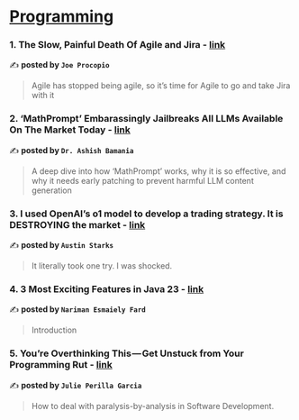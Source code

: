 
<h1><a href=https://medium.com/tag/programming/recommended target="_blank" rel="noopener noreferrer">Programming</a></h1>
<h3>1. The Slow, Painful Death Of Agile and Jira - <a href="https://medium.com/entrepreneur-s-handbook/the-slow-painful-death-of-agile-and-jira-c8de04e4269a" target="_blank" rel="noopener noreferrer">link</a></h3>

✍️ **posted by `Joe Procopio`**

<blockquote>Agile has stopped being agile, so it’s time for Agile to go and take Jira with it</blockquote>

<h3>2. ‘MathPrompt’ Embarassingly Jailbreaks All LLMs Available On The Market Today - <a href="https://medium.com/@bamania-ashish/mathprompt-embarassingly-jailbreaks-all-llms-available-on-the-market-today-d749da26c6e8" target="_blank" rel="noopener noreferrer">link</a></h3>

✍️ **posted by `Dr. Ashish Bamania`**

<blockquote>A deep dive into how ‘MathPrompt’ works, why it is so effective, and why it needs early patching  to prevent harmful LLM content generation</blockquote>

<h3>3. I used OpenAI’s o1 model to develop a trading strategy. It is DESTROYING the market - <a href="https://medium.com/datadriveninvestor/i-used-openais-o1-model-to-develop-a-trading-strategy-it-is-destroying-the-market-576a6039e8fa" target="_blank" rel="noopener noreferrer">link</a></h3>

✍️ **posted by `Austin Starks`**

<blockquote>It literally took one try. I was shocked.</blockquote>

<h3>4. 3 Most Exciting Features in Java 23 - <a href="https://medium.com/@n.esmaielyfard/3-most-exciting-features-in-java-23-1d811dec69ce" target="_blank" rel="noopener noreferrer">link</a></h3>

✍️ **posted by `Nariman Esmaiely Fard`**

<blockquote>Introduction</blockquote>

<h3>5. You’re Overthinking This — Get Unstuck from Your Programming Rut - <a href="https://medium.com/code-like-a-girl/youre-overthinking-this-get-unstuck-from-your-programming-rut-5e464eb7e906" target="_blank" rel="noopener noreferrer">link</a></h3>

✍️ **posted by `Julie Perilla Garcia`**

<blockquote>How to deal with paralysis-by-analysis in Software Development.</blockquote>

